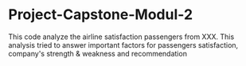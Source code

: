 # Project-Capstone-Modul-2
This code analyze the airline satisfaction passengers from XXX. This analysis tried to answer important factors for passengers satisfaction, company's strength &amp; weakness and recommendation
